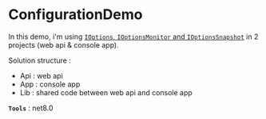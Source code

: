 # ConfigurationDemo

In this demo, i'm using [`IOptions`, `IOptionsMonitor` and `IOptionsSnapshot`](https://docs.microsoft.com/en-us/aspnet/core/fundamentals/configuration/options) in 2 projects (web api & console app).

Solution structure :
- Api : web api
- App : console app
- Lib : shared code between web api and console app

**`Tools`** : net8.0
